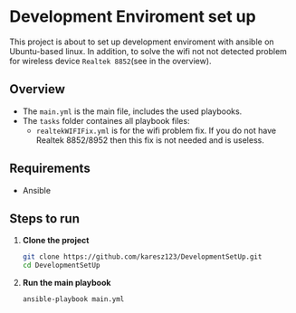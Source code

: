 # Development Enviroment set up

This project is about to set up development enviroment with ansible on Ubuntu-based linux.
In addition, to solve the wifi not not detected problem for wireless device `Realtek 8852`(see in the overview).

## Overview
* The `main.yml` is the main file, includes the used playbooks.
* The `tasks` folder containes all playbook files:
  - `realtekWIFIFix.yml` is for the wifi problem fix. If you do not have Realtek 8852/8952 then this fix is not needed and is useless. 

## Requirements
- Ansible


## Steps to run
1. **Clone the project**
	```bash
	git clone https://github.com/karesz123/DevelopmentSetUp.git
	cd DevelopmentSetUp
	```
2. **Run the main playbook**
	```bash
	ansible-playbook main.yml
	```
